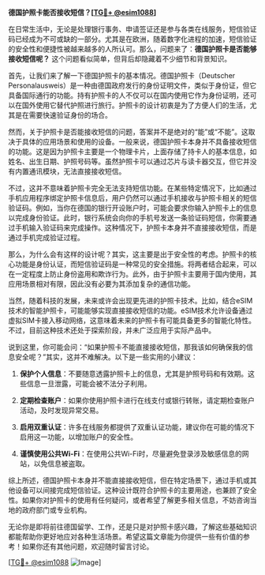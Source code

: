 **德国护照卡能否接收短信？[[TG💪+ @esim1088](https://t.me/s/esim1088)]**

在日常生活中，无论是处理银行事务、申请签证还是参与各类在线服务，短信验证码已经成为不可或缺的一部分。尤其是在欧洲，随着数字化进程的加速，短信验证的安全性和便捷性被越来越多的人所认可。那么，问题来了：**德国护照卡是否能够接收短信呢？** 这个问题看似简单，但背后却隐藏着不少细节和背景知识。

首先，让我们来了解一下德国护照卡的基本情况。德国护照卡（Deutscher Personalausweis）是一种由德国政府发行的身份证明文件，类似于身份证，但它具备国际通行的功能。持有护照卡的人不仅可以在国内使用它作为身份证明，还可以在国外使用它替代护照进行旅行。护照卡的设计初衷是为了方便人们的生活，尤其是在需要快速验证身份的场合。

然而，关于护照卡是否能接收短信的问题，答案并不是绝对的“能”或“不能”。这取决于具体的应用场景和使用的设备。一般来说，德国护照卡本身并不具备接收短信的功能。这是因为护照卡主要是一个物理卡片，上面存储了持卡人的基本信息，如姓名、出生日期、护照号码等。虽然护照卡可以通过芯片与读卡器交互，但它并没有内置通讯模块，无法直接接收短信。

不过，这并不意味着护照卡完全无法支持短信功能。在某些特定情况下，比如通过手机应用程序绑定护照卡信息后，用户仍然可以通过手机接收与护照卡相关的短信验证码。例如，当你在德国的银行开设账户时，可能会要求你输入护照卡上的信息以完成身份验证。此时，银行系统会向你的手机号发送一条验证码短信，你需要通过手机输入验证码来完成操作。这种情况下，护照卡本身并不直接接收短信，而是通过手机完成验证过程。

那么，为什么会有这样的设计呢？其实，这主要是出于安全性的考虑。护照卡的核心功能是身份认证，而短信验证码是一种常见的安全措施。将两者结合起来，可以在一定程度上防止身份盗用和欺诈行为。此外，由于护照卡主要用于国内使用，其应用场景相对有限，因此没有必要为其添加复杂的通信功能。

当然，随着科技的发展，未来或许会出现更先进的护照卡技术。比如，结合eSIM技术的智能护照卡，可能能够实现直接接收短信的功能。eSIM技术允许设备通过虚拟SIM卡接入移动网络，这意味着未来的护照卡有可能具备更多的智能化特性。不过，目前这种技术还处于探索阶段，并未广泛应用于实际产品中。

说到这里，你可能会问：“如果护照卡不能直接接收短信，那我该如何确保我的信息安全呢？”其实，这并不难解决。以下是一些实用的小建议：

1. **保护个人信息**：不要随意透露护照卡上的信息，尤其是护照号码和有效期。这些信息一旦泄露，可能会被不法分子利用。
   
2. **定期检查账户**：如果你使用护照卡进行在线支付或银行转账，请定期检查账户活动，及时发现异常交易。

3. **启用双重认证**：许多在线服务都提供了双重认证功能，建议你在可能的情况下启用这一功能，以增加账户的安全性。

4. **谨慎使用公共Wi-Fi**：在使用公共Wi-Fi时，尽量避免登录涉及敏感信息的网站，以免信息被盗取。

综上所述，德国护照卡本身并不能直接接收短信，但在特定场景下，通过手机或其他设备可以间接完成短信验证。这种设计既符合护照卡的主要用途，也兼顾了安全性。如果你对护照卡的使用有任何疑问，或者希望了解更多相关信息，不妨咨询当地的政府部门或专业机构。

无论你是即将前往德国留学、工作，还是只是对护照卡感兴趣，了解这些基础知识都能帮助你更好地应对各种生活场景。希望这篇文章能为你提供一些有价值的参考！如果你还有其他问题，欢迎随时留言讨论。

[[TG💪+ @esim1088](https://t.me/s/esim1088) ![Image](https://i.postimg.cc/4NQfJmqS/Snipaste-2025-05-13-00-14-12.png)]